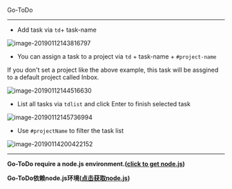 Go-ToDo

---

* Add task via `td`+ task-name

![image-20190112143816797](https://ws3.sinaimg.cn/large/006tNc79gy1fz3ths9aj2j30v206e0to.jpg)

* You can assign a task to a project via `td` + task-name + `#project-name` 

If you don't set a project like the above example, this task will be assgined to a default project called Inbox.

![image-20190112144516630](https://ws2.sinaimg.cn/large/006tNc79gy1fz3thsuim9j30v206c0to.jpg)

* List all tasks via `tdlist` and click Enter to finish selected task

![image-20190112145736994](https://ws1.sinaimg.cn/large/006tNc79gy1fz3thtcjscj30v00gkmyu.jpg)

* Use `#projectName` to filter the task list

![image-20190114200422152](https://ws3.sinaimg.cn/large/006tNc79gy1fz6d9vdivwj30fi04g3yr.jpg)

---

**Go-ToDo require a node.js environment.([click to get node.js](https://nodejs.org/))**

**Go-ToDo依赖node.js环境([点击获取node.js](https://nodejs.org/))**